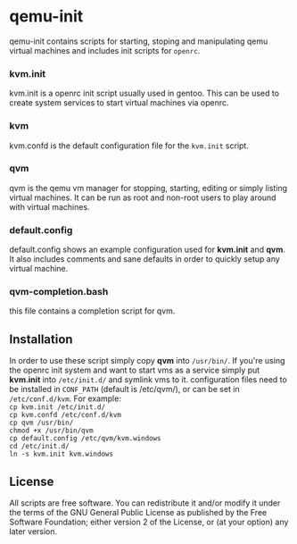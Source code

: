 # qemu-init

qemu-init contains scripts for starting, stoping and manipulating qemu virtual machines and includes init scripts for `openrc`.
### kvm.init
kvm.init is a openrc init script usually used in gentoo. This can be used to create system services to start virtual machines via openrc.
### kvm
kvm.confd is the default configuration file for the `kvm.init` script.
### qvm
qvm is the qemu vm manager for stopping, starting, editing or simply listing virtual machines. It can be run as root and non-root users to play around with virtual machines.
### default.config
default.config shows an example configuration used for **kvm.init** and **qvm**. It also includes comments and sane defaults in order to quickly setup any virtual machine.
### qvm-completion.bash
this file contains a completion script for qvm.

## Installation
In order to use these script simply copy **qvm** into `/usr/bin/`. If you're using the openrc init system and want to start vms as a service simply put **kvm.init** into `/etc/init.d/` and symlink vms to it. configuration files need to be installed in `CONF_PATH` (default is /etc/qvm/), or can be set in `/etc/conf.d/kvm`.
For example:  
`cp kvm.init /etc/init.d/`  
`cp kvm.confd /etc/conf.d/kvm`  
`cp qvm /usr/bin/`  
`chmod +x /usr/bin/qvm`  
`cp default.config /etc/qvm/kvm.windows`  
`cd /etc/init.d/`  
`ln -s kvm.init kvm.windows`  

## License
All scripts are free software. You can redistribute it and/or modify it under the terms of the GNU General Public License as published by the Free Software Foundation; either version 2 of the License, or (at your option) any later version.
